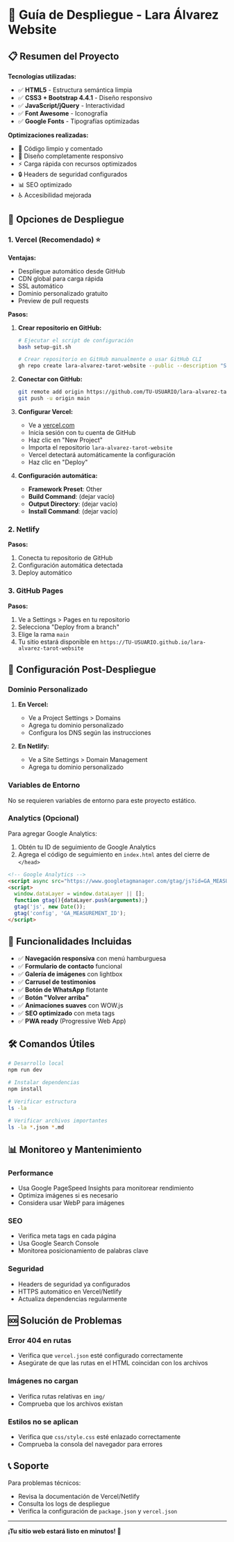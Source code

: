 # 🚀 Guía de Despliegue - Lara Álvarez Website

## 📋 Resumen del Proyecto

**Tecnologías utilizadas:**
- ✅ **HTML5** - Estructura semántica limpia
- ✅ **CSS3 + Bootstrap 4.4.1** - Diseño responsivo
- ✅ **JavaScript/jQuery** - Interactividad
- ✅ **Font Awesome** - Iconografía
- ✅ **Google Fonts** - Tipografías optimizadas

**Optimizaciones realizadas:**
- 🧹 Código limpio y comentado
- 📱 Diseño completamente responsivo
- ⚡ Carga rápida con recursos optimizados
- 🔒 Headers de seguridad configurados
- 📊 SEO optimizado
- ♿ Accesibilidad mejorada

## 🎯 Opciones de Despliegue

### 1. Vercel (Recomendado) ⭐

**Ventajas:**
- Despliegue automático desde GitHub
- CDN global para carga rápida
- SSL automático
- Dominio personalizado gratuito
- Preview de pull requests

**Pasos:**

1. **Crear repositorio en GitHub:**
   ```bash
   # Ejecutar el script de configuración
   bash setup-git.sh
   
   # Crear repositorio en GitHub manualmente o usar GitHub CLI
   gh repo create lara-alvarez-tarot-website --public --description "Sitio web de Lara Álvarez - Vidente y Experta en Amarres de Amor"
   ```

2. **Conectar con GitHub:**
   ```bash
   git remote add origin https://github.com/TU-USUARIO/lara-alvarez-tarot-website.git
   git push -u origin main
   ```

3. **Configurar Vercel:**
   - Ve a [vercel.com](https://vercel.com)
   - Inicia sesión con tu cuenta de GitHub
   - Haz clic en "New Project"
   - Importa el repositorio `lara-alvarez-tarot-website`
   - Vercel detectará automáticamente la configuración
   - Haz clic en "Deploy"

4. **Configuración automática:**
   - **Framework Preset**: Other
   - **Build Command**: (dejar vacío)
   - **Output Directory**: (dejar vacío)
   - **Install Command**: (dejar vacío)

### 2. Netlify

**Pasos:**
1. Conecta tu repositorio de GitHub
2. Configuración automática detectada
3. Deploy automático

### 3. GitHub Pages

**Pasos:**
1. Ve a Settings > Pages en tu repositorio
2. Selecciona "Deploy from a branch"
3. Elige la rama `main`
4. Tu sitio estará disponible en `https://TU-USUARIO.github.io/lara-alvarez-tarot-website`

## 🔧 Configuración Post-Despliegue

### Dominio Personalizado

1. **En Vercel:**
   - Ve a Project Settings > Domains
   - Agrega tu dominio personalizado
   - Configura los DNS según las instrucciones

2. **En Netlify:**
   - Ve a Site Settings > Domain Management
   - Agrega tu dominio personalizado

### Variables de Entorno

No se requieren variables de entorno para este proyecto estático.

### Analytics (Opcional)

Para agregar Google Analytics:

1. Obtén tu ID de seguimiento de Google Analytics
2. Agrega el código de seguimiento en `index.html` antes del cierre de `</head>`

```html
<!-- Google Analytics -->
<script async src="https://www.googletagmanager.com/gtag/js?id=GA_MEASUREMENT_ID"></script>
<script>
  window.dataLayer = window.dataLayer || [];
  function gtag(){dataLayer.push(arguments);}
  gtag('js', new Date());
  gtag('config', 'GA_MEASUREMENT_ID');
</script>
```

## 📱 Funcionalidades Incluidas

- ✅ **Navegación responsiva** con menú hamburguesa
- ✅ **Formulario de contacto** funcional
- ✅ **Galería de imágenes** con lightbox
- ✅ **Carrusel de testimonios**
- ✅ **Botón de WhatsApp** flotante
- ✅ **Botón "Volver arriba"**
- ✅ **Animaciones suaves** con WOW.js
- ✅ **SEO optimizado** con meta tags
- ✅ **PWA ready** (Progressive Web App)

## 🛠️ Comandos Útiles

```bash
# Desarrollo local
npm run dev

# Instalar dependencias
npm install

# Verificar estructura
ls -la

# Verificar archivos importantes
ls -la *.json *.md
```

## 📊 Monitoreo y Mantenimiento

### Performance
- Usa Google PageSpeed Insights para monitorear rendimiento
- Optimiza imágenes si es necesario
- Considera usar WebP para imágenes

### SEO
- Verifica meta tags en cada página
- Usa Google Search Console
- Monitorea posicionamiento de palabras clave

### Seguridad
- Headers de seguridad ya configurados
- HTTPS automático en Vercel/Netlify
- Actualiza dependencias regularmente

## 🆘 Solución de Problemas

### Error 404 en rutas
- Verifica que `vercel.json` esté configurado correctamente
- Asegúrate de que las rutas en el HTML coincidan con los archivos

### Imágenes no cargan
- Verifica rutas relativas en `img/`
- Comprueba que los archivos existan

### Estilos no se aplican
- Verifica que `css/style.css` esté enlazado correctamente
- Comprueba la consola del navegador para errores

## 📞 Soporte

Para problemas técnicos:
- Revisa la documentación de Vercel/Netlify
- Consulta los logs de despliegue
- Verifica la configuración de `package.json` y `vercel.json`

---

**¡Tu sitio web estará listo en minutos! 🎉**
